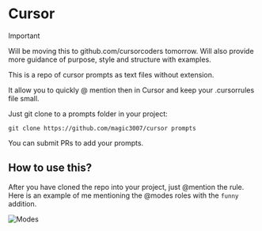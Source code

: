 # Cursor

> [!IMPORTANT]
> Will be moving this to github.com/cursorcoders tomorrow.
> Will also provide more guidance of purpose, style and structure with examples.

This is a repo of cursor prompts as text files without extension.

It allow you to quickly @ mention then in Cursor and keep your .cursorrules file small.


Just git clone to a prompts folder in your project:

```shell
git clone https://github.com/magic3007/cursor prompts
```

You can submit PRs to add your prompts.

## How to use this?

After you have cloned the repo into your project, just @mention the rule. Here is an example of me mentioning the @modes roles with the `funny` addition.

![Modes](https://github.com/user-attachments/assets/200c81fb-51ba-4366-9ee0-a575e24a1dc5)

